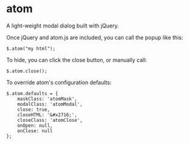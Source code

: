 atom
====

A light-weight modal dialog built with jQuery.

Once jQuery and atom.js are included, you can call the popup like this:

	$.atom("my html");
	
To hide, you can click the close button, or manually call:

	$.atom.close();
	
To override atom's configuration defaults:

	$.atom.defaults = {
		maskClass: 'atomMask',
		modalClass: 'atomModal',
		close: true,
		closeHTML: '&#x2716;',
		closeClass: 'atomClose',
		onOpen: null,
		onClose: null
	};
